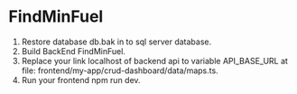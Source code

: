 # FindMinFuel
1) Restore database db.bak in to sql server database.
2) Build BackEnd FindMinFuel.
3) Replace your link localhost of backend api to variable API_BASE_URL at file: frontend/my-app/crud-dashboard/data/maps.ts.
4) Run your frontend npm run dev.
